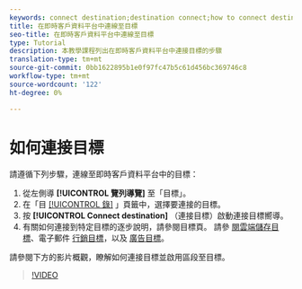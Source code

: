```yaml
---
keywords: connect destination;destination connect;how to connect destination
title: 在即時客戶資料平台中連線至目標
seo-title: 在即時客戶資料平台中連線至目標
type: Tutorial
description: 本教學課程列出在即時客戶資料平台中連接目標的步驟
translation-type: tm+mt
source-git-commit: 0bb1622895b1e0f97fc47b5c61d456bc369746c8
workflow-type: tm+mt
source-wordcount: '122'
ht-degree: 0%

---
```



# 如何連接目標

請遵循下列步驟，連線至即時客戶資料平台中的目標：

1. 從左側導 **[!UICONTROL 覽列導覽]** 至「目標」。
2. 在「目 [[!UICONTROL 錄]](./destinations-workspace.md#catalog) 」頁籤中，選擇要連接的目標。
3. 按 **[!UICONTROL Connect destination]** （連接目標）啟動連接目標嚮導。
4. 有關如何連接到特定目標的逐步說明，請參閱目標頁。 請參 [閱雲端儲存目標](../catalog/cloud-storage/workflow.md)、電子郵件 [行銷目標](../catalog/email-marketing/overview.md)，以及 [廣告目標](../catalog/advertising/overview.md)。

請參閱下方的影片概觀，瞭解如何連接目標並啟用區段至目標。

>[!VIDEO](https://video.tv.adobe.com/v/29710?quality=12)